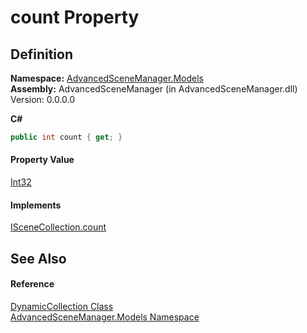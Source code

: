 # count Property




## Definition
**Namespace:** <a href="N_AdvancedSceneManager_Models.md">AdvancedSceneManager.Models</a>  
**Assembly:** AdvancedSceneManager (in AdvancedSceneManager.dll) Version: 0.0.0.0

**C#**
``` C#
public int count { get; }
```



#### Property Value
<a href="https://learn.microsoft.com/dotnet/api/system.int32" target="_blank" rel="noopener noreferrer">Int32</a>

#### Implements
<a href="P_AdvancedSceneManager_Models_ISceneCollection_count.md">ISceneCollection.count</a>  


## See Also


#### Reference
<a href="T_AdvancedSceneManager_Models_DynamicCollection.md">DynamicCollection Class</a>  
<a href="N_AdvancedSceneManager_Models.md">AdvancedSceneManager.Models Namespace</a>  
